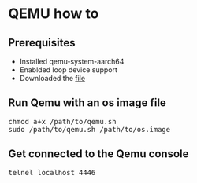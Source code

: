 # QEMU how to

## Prerequisites
* Installed qemu-system-aarch64
* Enablded loop device support
* Downloaded the [file](https://raw.githubusercontent.com/compulab-yokneam/Documentation/master/etc/howto/qemu.sh)

## Run Qemu with an os image file
<pre>
chmod a+x /path/to/qemu.sh
sudo /path/to/qemu.sh /path/to/os.image
</pre>

## Get connected to the Qemu console
<pre>
telnel localhost 4446
</pre>

